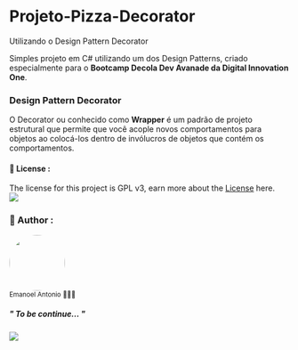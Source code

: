 # Projeto-Pizza-Decorator
 Utilizando o Design Pattern Decorator

Simples projeto em C# utilizando um dos Design Patterns, criado especialmente para o **Bootcamp Decola Dev Avanade da Digital Innovation One**.

### Design Pattern Decorator
O Decorator ou conhecido como **Wrapper** é um padrão de projeto estrutural que permite que você acople novos comportamentos para objetos ao colocá-los dentro de invólucros de objetos que contém os comportamentos.



#### 📑 License :

The license for this project is GPL v3, earn more about the <a href="https://github.com/emanoelantonio/Projeto-Pizza-Decorator/main/LICENSE.md">License</a> here.<br />
<a href="https://github.com/emanoelantonio/Projeto-Pizza-Decorator/main/LICENSE.md">
<img src="https://img.shields.io/static/v1?label=License&message=GPL&color=1A1818&style=for-the-badge&logo=github"/>
</a>




### 🧠 Author :
 <img style="border-radius: 50%;" src="https://avatars2.githubusercontent.com/u/60781248?s=460&u=43dbba3483d275c3d8964df24a8f5139f53dc282&v=4" width="100px;" alt=""/>
 <br /> 
 <sub>Emanoel Antonio 👨🏻‍💻</sub>

 ##### " To be continue... " 
 <a href="https://www.linkedin.com/in/emanoel-antonio-silva/">
<img align="center" src="https://img.shields.io/static/v1?label=&message=Linkedin&color=3D008A&style=for-the-badge&logo=linkedin"/>
</a>